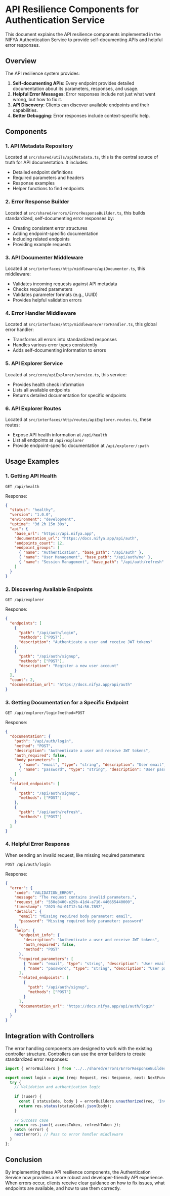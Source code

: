 # API Resilience Components for Authentication Service

This document explains the API resilience components implemented in the NIFYA Authentication Service to provide self-documenting APIs and helpful error responses.

## Overview

The API resilience system provides:

1. **Self-documenting APIs**: Every endpoint provides detailed documentation about its parameters, responses, and usage.
2. **Helpful Error Messages**: Error responses include not just what went wrong, but how to fix it.
3. **API Discovery**: Clients can discover available endpoints and their capabilities.
4. **Better Debugging**: Error responses include context-specific help.

## Components

### 1. API Metadata Repository

Located at `src/shared/utils/apiMetadata.ts`, this is the central source of truth for API documentation. It includes:

- Detailed endpoint definitions
- Required parameters and headers
- Response examples
- Helper functions to find endpoints

### 2. Error Response Builder

Located at `src/shared/errors/ErrorResponseBuilder.ts`, this builds standardized, self-documenting error responses by:

- Creating consistent error structures
- Adding endpoint-specific documentation
- Including related endpoints
- Providing example requests

### 3. API Documenter Middleware

Located at `src/interfaces/http/middleware/apiDocumenter.ts`, this middleware:

- Validates incoming requests against API metadata
- Checks required parameters
- Validates parameter formats (e.g., UUID)
- Provides helpful validation errors

### 4. Error Handler Middleware

Located at `src/interfaces/http/middleware/errorHandler.ts`, this global error handler:

- Transforms all errors into standardized responses
- Handles various error types consistently
- Adds self-documenting information to errors

### 5. API Explorer Service

Located at `src/core/apiExplorer/service.ts`, this service:

- Provides health check information
- Lists all available endpoints
- Returns detailed documentation for specific endpoints

### 6. API Explorer Routes

Located at `src/interfaces/http/routes/apiExplorer.routes.ts`, these routes:

- Expose API health information at `/api/health`
- List all endpoints at `/api/explorer`
- Provide endpoint-specific documentation at `/api/explorer/:path`

## Usage Examples

### 1. Getting API Health

```
GET /api/health
```

Response:
```json
{
  "status": "healthy",
  "version": "1.0.0",
  "environment": "development",
  "uptime": "3d 2h 15m 30s",
  "api": {
    "base_url": "https://api.nifya.app",
    "documentation_url": "https://docs.nifya.app/api/auth",
    "endpoints_count": 12,
    "endpoint_groups": [
      { "name": "Authentication", "base_path": "/api/auth" },
      { "name": "User Management", "base_path": "/api/auth/me" },
      { "name": "Session Management", "base_path": "/api/auth/refresh" }
    ]
  }
}
```

### 2. Discovering Available Endpoints

```
GET /api/explorer
```

Response:
```json
{
  "endpoints": [
    {
      "path": "/api/auth/login",
      "methods": ["POST"],
      "description": "Authenticate a user and receive JWT tokens"
    },
    {
      "path": "/api/auth/signup",
      "methods": ["POST"],
      "description": "Register a new user account"
    }
  ],
  "count": 2,
  "documentation_url": "https://docs.nifya.app/api/auth"
}
```

### 3. Getting Documentation for a Specific Endpoint

```
GET /api/explorer/login?method=POST
```

Response:
```json
{
  "documentation": {
    "path": "/api/auth/login",
    "method": "POST",
    "description": "Authenticate a user and receive JWT tokens",
    "auth_required": false,
    "body_parameters": [
      { "name": "email", "type": "string", "description": "User email", "required": true },
      { "name": "password", "type": "string", "description": "User password", "required": true }
    ]
  },
  "related_endpoints": [
    {
      "path": "/api/auth/signup",
      "methods": ["POST"]
    },
    {
      "path": "/api/auth/refresh",
      "methods": ["POST"]
    }
  ]
}
```

### 4. Helpful Error Response

When sending an invalid request, like missing required parameters:

```
POST /api/auth/login
```

Response:
```json
{
  "error": {
    "code": "VALIDATION_ERROR",
    "message": "The request contains invalid parameters.",
    "request_id": "550e8400-e29b-41d4-a716-446655440000",
    "timestamp": "2023-04-01T12:34:56.789Z",
    "details": {
      "email": "Missing required body parameter: email",
      "password": "Missing required body parameter: password"
    },
    "help": {
      "endpoint_info": {
        "description": "Authenticate a user and receive JWT tokens",
        "auth_required": false,
        "method": "POST"
      },
      "required_parameters": [
        { "name": "email", "type": "string", "description": "User email" },
        { "name": "password", "type": "string", "description": "User password" }
      ],
      "related_endpoints": [
        {
          "path": "/api/auth/signup",
          "methods": ["POST"]
        }
      ],
      "documentation_url": "https://docs.nifya.app/api/auth/login"
    }
  }
}
```

## Integration with Controllers

The error handling components are designed to work with the existing controller structure. Controllers can use the error builders to create standardized error responses:

```typescript
import { errorBuilders } from '../../shared/errors/ErrorResponseBuilder.js';

export const login = async (req: Request, res: Response, next: NextFunction) => {
  try {
    // Validation and authentication logic
    
    if (!user) {
      const { statusCode, body } = errorBuilders.unauthorized(req, 'Invalid credentials');
      return res.status(statusCode).json(body);
    }
    
    // Success case
    return res.json({ accessToken, refreshToken });
  } catch (error) {
    next(error); // Pass to error handler middleware
  }
};
```

## Conclusion

By implementing these API resilience components, the Authentication Service now provides a more robust and developer-friendly API experience. When errors occur, clients receive clear guidance on how to fix issues, what endpoints are available, and how to use them correctly. 
